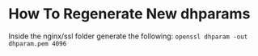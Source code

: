 # How To Regenerate New dhparams
Inside the nginx/ssl folder generate the following:
`openssl dhparam -out dhparam.pem 4096`
